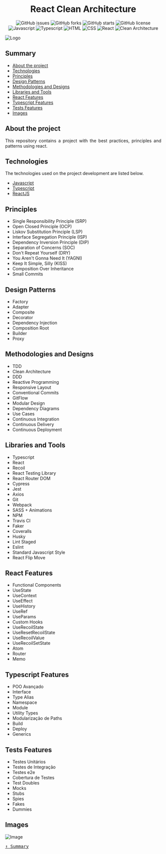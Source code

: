 <div align='justify'>

<div align='center'>

# **React Clean Architecture**

</div>

<div align='center'>

![GitHub issues](https://img.shields.io/github/issues/gezielelyon/react_clean_architecture)
![GitHub forks](https://img.shields.io/github/forks/gezielelyon/react_clean_architecture)
![GitHub starts](https://img.shields.io/github/stars/gezielelyon/react_clean_architecture)
![GitHub license](https://img.shields.io/github/license/gezielelyon/react_clean_architecture)
![Javascript](https://img.shields.io/badge/Javascript-Language-yellow)
![Typescript](https://img.shields.io/badge/Typescript-Typing-blue)
![HTML](https://img.shields.io/badge/HTML-Hypertext-red)
![CSS](https://img.shields.io/badge/CSS-Styles-pink)
![React](https://img.shields.io/badge/React-Components-orange)
![Clean Architecture](https://img.shields.io/badge/Clean-Architecture-purple)

</div>

![Logo](https://user-images.githubusercontent.com/48457700/222991086-4b28c9d2-c3b5-4c08-b5d9-7204866a1292.png)

## **Summary**
- [About the project](#about-the-project)
- [Technologies](#technologies)
- [Principles](#principles)
- [Design Patterns](#design-patterns)
- [Methodologies and Designs](#methodologies-and-designs)
- [Libraries and Tools](#libraries-and-tools)
- [React Features](#react-features)
- [Typescript Features](#typescript-features)
- [Tests Features](#tests-features)
- [Images](#images)

## **About the project**
This repository contains a project with the best practices, principles and patterns using react.

## **Technologies**
The technologies used on the project development are listed below.

- [Javascript](https://developer.mozilla.org/pt-BR/docs/Web/JavaScript)
- [Typescript](https://www.typescriptlang.org/)
- [ReactJS](https://pt-br.reactjs.org/)

## Principles
* Single Responsibility Principle (SRP)
* Open Closed Principle (OCP)
* Liskov Substitution Principle (LSP)
* Interface Segregation Principle (ISP)
* Dependency Inversion Principle (DIP)
* Separation of Concerns (SOC)
* Don't Repeat Yourself (DRY)
* You Aren't Gonna Need It (YAGNI)
* Keep It Simple, Silly (KISS)
* Composition Over Inheritance
* Small Commits

## Design Patterns
* Factory
* Adapter
* Composite
* Decorator
* Dependency Injection
* Composition Root
* Builder
* Proxy

## Methodologies and Designs
* TDD
* Clean Architecture
* DDD
* Reactive Programming
* Responsive Layout
* Conventional Commits
* GitFlow
* Modular Design
* Dependency Diagrams
* Use Cases
* Continuous Integration
* Continuous Delivery
* Continuous Deployment

## Libraries and Tools
* Typescript
* React
* Recoil
* React Testing Library
* React Router DOM
* Cypress
* Jest
* Axios
* Git
* Webpack
* SASS + Animations
* NPM
* Travis CI
* Faker
* Coveralls
* Husky
* Lint Staged
* Eslint
* Standard Javascript Style
* React Flip Move

## React Features
* Functional Components
* UseState
* UseContext
* UseEffect
* UseHistory
* UseRef
* UseParams
* Custom Hooks
* UseRecoilState
* UseResetRecoilState
* UseRecoilValue
* UseRecoilSetState
* Atom
* Router
* Memo

## Typescript Features
* POO Avançado
* Interface
* Type Alias
* Namespace
* Module
* Utility Types
* Modularização de Paths
* Build
* Deploy
* Generics

## Tests Features
* Testes Unitários
* Testes de Integração
* Testes e2e
* Cobertura de Testes
* Test Doubles
* Mocks
* Stubs
* Spies
* Fakes
* Dummies

## **Images**
![Image](https://user-images.githubusercontent.com/48457700/153754934-1a5e8261-8688-474c-82ad-5e937138c10c.PNG)

<kbd>[&uarr; Summary](#summary)</kbd>
</div>
